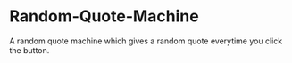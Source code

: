 # Random-Quote-Machine
A random quote machine which gives a random quote everytime you click the button.
